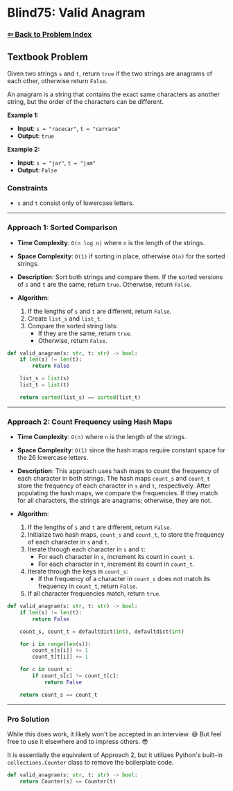 # Blind75: Valid Anagram

### [⇦ Back to Problem Index](../../index.md)

## Textbook Problem

Given two strings `s` and `t`, return `true` if the two strings are anagrams of each other, otherwise return `False`.

An anagram is a string that contains the exact same characters as another string, but the order of the characters can be different.

**Example 1:**

-   **Input**: `s = "racecar"`, `t = "carrace"`
-   **Output**: `true`

**Example 2:**

-   **Input**: `s = "jar"`, `t = "jam"`
-   **Output**: `False`

### Constraints

-   `s` and `t` consist only of lowercase letters.

---

### Approach 1: Sorted Comparison

-   **Time Complexity**: `O(n log n)` where `n` is the length of the strings.
-   **Space Complexity**: `O(1)` if sorting in place, otherwise `O(n)` for the sorted strings.
-   **Description**: Sort both strings and compare them. If the sorted versions of `s` and `t` are the same, return `true`. Otherwise, return `False`.
-   **Algorithm**:

    1. If the lengths of `s` and `t` are different, return `False`.
    2. Create `list_s` and `list_t`.
    3. Compare the sorted string lists:
        - If they are the same, return `true`.
        - Otherwise, return `False`.

```python
def valid_anagram(s: str, t: str) -> bool:
    if len(s) != len(t):
        return False

    list_s = list(s)
    list_t = list(t)

    return sorted(list_s) == sorted(list_t)
```

---

### Approach 2: Count Frequency using Hash Maps

-   **Time Complexity**: `O(n)` where `n` is the length of the strings.
-   **Space Complexity**: `O(1)` since the hash maps require constant space for the 26 lowercase letters.
-   **Description**: This approach uses hash maps to count the frequency of each character in both strings. The hash maps `count_s` and `count_t` store the frequency of each character in `s` and `t`, respectively. After populating the hash maps, we compare the frequencies. If they match for all characters, the strings are anagrams; otherwise, they are not.
-   **Algorithm**:

    1. If the lengths of `s` and `t` are different, return `False`.
    2. Initialize two hash maps, `count_s` and `count_t`, to store the frequency of each character in `s` and `t`.
    3. Iterate through each character in `s` and `t`:
        - For each character in `s`, increment its count in `count_s`.
        - For each character in `t`, increment its count in `count_t`.
    4. Iterate through the keys in `count_s`:
        - If the frequency of a character in `count_s` does not match its frequency in `count_t`, return `False`.
    5. If all character frequencies match, return `true`.

```python
def valid_anagram(s: str, t: str) -> bool:
    if len(s) != len(t):
        return False

    count_s, count_t = defaultdict(int), defaultdict(int)

    for i in range(len(s)):
        count_s[s[i]] += 1
        count_t[t[i]] += 1

    for c in count_s:
        if count_s[c] != count_t[c]:
            return False

    return count_s == count_t
```

---

### Pro Solution

While this does work, it likely won't be accepted in an interview. 😅 But feel free to use it elsewhere and to impress others. 😎

It is essentially the equivalent of Approach 2, but it utilizes Python's built-in `collections.Counter` class to remove the boilerplate code.

```python
def valid_anagram(s: str, t: str) -> bool:
    return Counter(s) == Counter(t)
```
